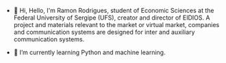 - 👋 Hi, Hello, I'm Ramon Rodrigues, student of Economic Sciences at the Federal University of Sergipe (UFS), creator and director of EIDIOS. A project and materials relevant to the market or virtual market, companies and communication systems are designed for inter and auxiliary communication systems.

- 🌱 I’m currently learning Python and machine learning.

<!---
Ramonjunior114/Ramonjunior114 is a ✨ special ✨ repository because its `README.md` (this file) appears on your GitHub profile.
You can click the Preview link to take a look at your changes.
--->
